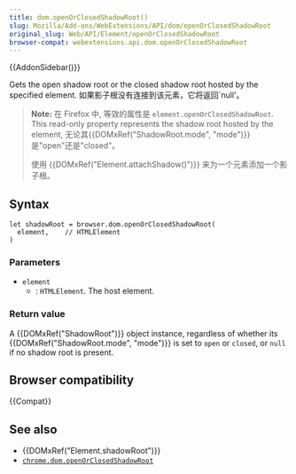 ```yaml
---
title: dom.openOrClosedShadowRoot()
slug: Mozilla/Add-ons/WebExtensions/API/dom/openOrClosedShadowRoot
original_slug: Web/API/Element/openOrClosedShadowRoot
browser-compat: webextensions.api.dom.openOrClosedShadowRoot
---
```


{{AddonSidebar()}}

Gets the open shadow root or the closed shadow root hosted by the specified element. 如果影子根没有连接到该元素，它将返回`null'。

> **Note:** 在 Firefox 中, 等效的属性是 `element.openOrClosedShadowRoot`. This read-only property represents the shadow root hosted by the element, 无论其{{DOMxRef("ShadowRoot.mode", "mode")}}是"open"还是"closed"。
>
> 使用 {{DOMxRef("Element.attachShadow()")}} 来为一个元素添加一个影子根。

## Syntax

```js-nolint
let shadowRoot = browser.dom.openOrClosedShadowRoot(
  element,    // HTMLElement
)
```

### Parameters

- `element`
  - : `HTMLElement`. The host element.

### Return value

A {{DOMxRef("ShadowRoot")}} object instance, regardless of whether its
{{DOMxRef("ShadowRoot.mode", "mode")}} is set to `open` or
`closed`, or `null` if no shadow root is present.

## Browser compatibility

{{Compat}}

## See also

- {{DOMxRef("Element.shadowRoot")}}
- [`chrome.dom.openOrClosedShadowRoot`](https://developer.chrome.com/docs/extensions/reference/dom/#method-openOrClosedShadowRoot)
